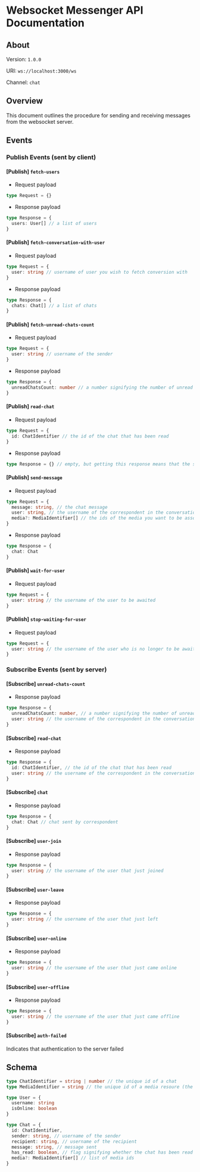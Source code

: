 # Websocket Messenger API Documentation

## About

Version: `1.0.0`

URI: `ws://localhost:3000/ws`

Channel: `chat`

## Overview

This document outlines the procedure for sending and receiving messages from the websocket server.

## Events

### Publish Events (sent by client)

#### [Publish] `fetch-users`

- Request payload
```typescript
type Request = {}
```

- Response payload
```typescript
type Response = {
  users: User[] // a list of users
}
```

#### [Publish] `fetch-conversation-with-user`

- Request payload
```typescript
type Request = {
  user: string // username of user you wish to fetch conversion with
}
```

- Response payload
```typescript
type Response = {
  chats: Chat[] // a list of chats
}
```

#### [Publish] `fetch-unread-chats-count`

- Request payload
```typescript
type Request = {
  user: string // username of the sender 
}
```

- Response payload
```typescript
type Response = {
  unreadChatsCount: number // a number signifying the number of unread chats
}
```

#### [Publish] `read-chat`

- Request payload
```typescript
type Request = {
  id: ChatIdentifier // the id of the chat that has been read
}
```

- Response payload
```typescript
type Response = {} // empty, but getting this response means that the server has registered the `read` status of the chat 
```

#### [Publish] `send-message`

- Request payload
```typescript
type Request = {
  message: string, // the chat message
  user: string, // the username of the correspondent in the conversation
  media?: MediaIdentifier[] // the ids of the media you want to be associated with this chat
}
```

- Response payload
```typescript
type Response = {
  chat: Chat
}
```

#### [Publish] `wait-for-user`

- Request payload
```typescript
type Request = {
  user: string // the username of the user to be awaited
}
```

#### [Publish] `stop-waiting-for-user`

- Request payload
```typescript
type Request = {
  user: string // the username of the user who is no longer to be awaited
}
```

### Subscribe Events (sent by server)

#### [Subscribe] `unread-chats-count`

- Response payload
```typescript
type Response = {
  unreadChatsCount: number, // a number signifying the number of unread chats
  user: string // the username of the correspondent in the conversation
}
```

#### [Subscribe] `read-chat`

- Response payload
```typescript
type Response = {
  id: ChatIdentifier, // the id of the chat that has been read
  user: string // the username of the correspondent in the conversation
}
```

#### [Subscribe] `chat`

- Response payload
```typescript
type Response = {
  chat: Chat // chat sent by correspondent
}
```

#### [Subscribe] `user-join`

- Response payload
```typescript
type Response = {
  user: string // the username of the user that just joined
}
```

#### [Subscribe] `user-leave`

- Response payload
```typescript
type Response = {
  user: string // the username of the user that just left
}
```

#### [Subscribe] `user-online`

- Response payload
```typescript
type Response = {
  user: string // the username of the user that just came online 
}
```

#### [Subscribe] `user-offline`

- Response payload
```typescript
type Response = {
  user: string // the username of the user that just came offline 
}
```

#### [Subscribe] `auth-failed`
Indicates that authentication to the server failed


## Schema
```typescript
type ChatIdentifier = string | number // the unique id of a chat
type MediaIdentifier = string // the unique id of a media resoure (the media URL)
```

```typescript
type User = {
  username: string
  isOnline: boolean
}
```

```typescript
type Chat = {
  id: ChatIdentifier,
  sender: string, // username of the sender
  recipient: string, // username of the recipient
  message: string, // message sent
  has_read: boolean, // flag signifying whether the chat has been read by the recepient
  media?: MediaIdentifier[] // list of media ids
}
```
